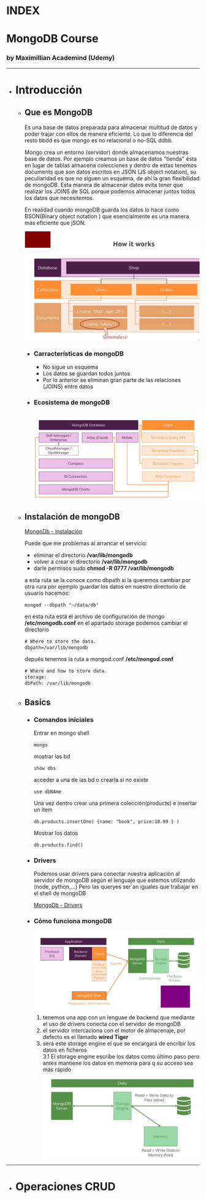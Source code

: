 # INDEX

# MongoDB Course

### by Maximillian Academind (Udemy)

---

- # Introducción

  - ## Que es MongoDB

    Es una base de datos preparada para almacenar multitud de datos y poder trajar con ellos de manera eficiente. Lo que lo diferencia del resto bbdd es que mongo es no relacional o no-SQL ddbb.

    Mongo crea un entorno (servidor) donde almacenamos nuestras base de datos.
    Por ejemplo creamos un base de datos "tienda" ésta en lugar de tablas almacena colecciones y dentro de estas tenemos documents que son datos escritos en JSON (JS object notation), su peculiaridad es que no siguen un esquema, de ahí la gran flexibilidad de mongoDB. Esta manera de almacenar datos evita tener que realizar los JOINS de SQL porque podemos almacenar juntos todos los datos que necesitemos.

    En realidad cuando mongoDB guarda los datos lo hace como BSON(Binary object notation ) que esencialmente es una manera más eficiente que jSON.

    ![not found](img/img-1.png)

    - ### Carracterísticas de mongoDB

      - No sigue un esquema
      - Los datos se guardan todos juntos
      - Por lo anterior se eliminan gran parte de las relaciones (JOINS) entre datos

    - ### Ecosistema de mongoDB
      ![not found](img/img-2.png)

  - ## Instalación de mongoDB

    [MongoDb - instalación](https://docs.mongodb.com/manual/tutorial/install-mongodb-on-ubuntu/)

    Puede que me problemas al arrancar el servicio:

    - eliminar el directorio **/var/lib/mongodb**
    - volver a crear el directorio **/var/lib/mongodb**
    - darle permisos sudo **chmod -R 0777 /var/lib/mongodb**

    a esta ruta se la conoce como dbpath si la queremos cambiar por otra rura por ejemplo guardar los datos en nuestro directorio de usuario hacemos:

    ```
    mongod --dbpath "~/data/db"
    ```

    en esta ruta está el archivo de configuración de mongo **/etc/mongodb.conf**
    en el apartado storage podemos cambiar el directorio

    ```
    # Where to store the data.
    dbpath=/var/lib/mongodb
    ```

    depués tenemos la ruta a mongod.conf **/etc/mongod.conf**

    ```
    # Where and how to store data.
    storage:
    dbPath: /var/lib/mongodb
    ```

  - ## Basics

    - ### Comandos iniciales
      Entrar en mongo shell
      ```
      mongo
      ```
      mostrar las bd
      ```
      show dbs
      ```
      acceder a una de las bd o crearla si no existe
      ```
      use dbNAme
      ```
      Una vez dentro crear una primera colección(products) e insertar un item
      ```
      db.products.insertOne( {name: "book", price:10.99 } )
      ```
      Mostrar los datos
      ```
      db.products.find()
      ```
    - ### Drivers

      Podemos usar drivers para conectar nuestra aplicación al servidor de mongoDB según el lenguaje que estemos utilizando (node, python,...) Pero las queryes ser´an iguales que trabajar en el shell de mongoDB

      [MongoDb - Drivers](https://docs.mongodb.com/drivers/)

    - ### Cómo funciona mongoDB

      ![not found](img/img-3.png)

      1. tenemos una app con un lenguae de backend que mediante el uso de drivers conecta con el servidor de mongoDB
      2. el servidor intercaciona con el motor de almacenaje, por defecto es el llamado **wired Tiger**
      3. será este storage engine el que se encargará de encribir los datos en ficheros  
         3.1 El storage engine escribe los datos como último paso pero antes mantiene los datos en memoria para q su acceso sea más rápido
         ![not found](img/img-4.png)

---

- # Operaciones CRUD
